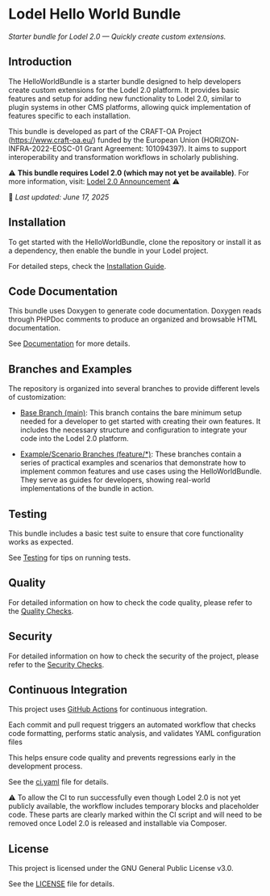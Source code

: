 # Lodel Hello World Bundle

_Starter bundle for Lodel 2.0 — Quickly create custom extensions._

## Introduction

The HelloWorldBundle is a starter bundle designed to help developers create custom extensions for the Lodel 2.0 platform. It provides basic features and setup for adding new functionality to Lodel 2.0, similar to plugin systems in other CMS platforms, allowing quick implementation of features specific to each installation.

This bundle is developed as part of the CRAFT-OA Project (https://www.craft-oa.eu/) funded by the European Union (HORIZON-INFRA-2022-EOSC-01 Grant Agreement: 101094397). It aims to support interoperability and transformation workflows in scholarly publishing.

⚠️ **This bundle requires Lodel 2.0 (which may not yet be available)**. For more information, visit: [Lodel 2.0 Announcement](https://leo.hypotheses.org/22760) ⚠️

📅 _Last updated: June 17, 2025_

## Installation

To get started with the HelloWorldBundle, clone the repository or install it as a dependency, then enable the bundle in your Lodel project.

For detailed steps, check the [Installation Guide](docs/installation.md).

## Code Documentation

This bundle uses Doxygen to generate code documentation. Doxygen reads through PHPDoc comments to produce an organized and browsable HTML documentation.

See [Documentation](docs/documentation.md) for more details.

## Branches and Examples

The repository is organized into several branches to provide different levels of customization:

- [Base Branch (main)](docs/branches/main_branch.md): This branch contains the bare minimum setup needed for a developer to get started with creating their own features. It includes the necessary structure and configuration to integrate your code into the Lodel 2.0 platform.

- [Example/Scenario Branches (feature/*)](docs/branches/feature/feature_branches.md): These branches contain a series of practical examples and scenarios that demonstrate how to implement common features and use cases using the HelloWorldBundle. They serve as guides for developers, showing real-world implementations of the bundle in action.

## Testing

This bundle includes a basic test suite to ensure that core functionality works as expected.

See [Testing](docs/testing.md) for tips on running tests.

## Quality

For detailed information on how to check the code quality, please refer to the [Quality Checks](docs/quality.md).

## Security

For detailed information on how to check the security of the project, please refer to the [Security Checks](docs/security.md).

## Continuous Integration

This project uses [GitHub Actions](https://github.com/features/actions) for continuous integration.

Each commit and pull request triggers an automated workflow that checks code formatting, performs static analysis, and validates YAML configuration files

This helps ensure code quality and prevents regressions early in the development process.

See the [ci.yaml](.github/workflows/ci.yaml) file for details.

⚠️ To allow the CI to run successfully even though Lodel 2.0 is not yet publicly available, the workflow includes temporary blocks and placeholder code. These parts are clearly marked within the CI script and will need to be removed once Lodel 2.0 is released and installable via Composer.

## License

This project is licensed under the GNU General Public License v3.0.

See the [LICENSE](LICENSE) file for details.

